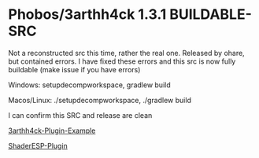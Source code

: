 # Phobos/3arthh4ck 1.3.1 BUILDABLE-SRC

Not a reconstructed src this time, rather the real one.
Released by ohare, but contained errors. I have fixed these errors and this src is now fully buildable (make issue if you have errors)

Windows: setupdecompworkspace, gradlew build

Macos/Linux: ./setupdecompworkspace, ./gradlew build

I can confirm this SRC and release are clean

[3arthh4ck-Plugin-Example](https://github.com/Gopro336/3arthh4ck-Plugin)

[ShaderESP-Plugin](https://github.com/Gopro336/3arthh4ck-ShaderESP-Plugin)

